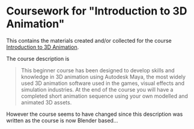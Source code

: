 # Coursework for "Introduction to 3D Animation"

This contains the materials created and/or collected for the course [Introduction to 3D Animation](https://aie.edu.au/course/3d-animation-for-beginners/).

The course description is

> This beginner course has been designed to develop skills and knowledge in 3D animation using Autodesk Maya, the most widely used 3D animation software used in the games, visual effects and simulation industries. At the end of the course you will have a completed short animation sequence using your own modelled and animated 3D assets.

However the course seems to have changed since this description was written as the course is now Blender based...
